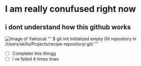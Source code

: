 # I am really conufused right now
## i dont understand how this github works 
![Image of Yaktocat](https://octodex.github.com/images/yaktocat.png)
'''
$ git init
Initialized empty Git repository in /Users/skills/Projects/recipe-repository/.git/
'''
- [ ] Completer this thingg
- [ ] I ve failed 4 times lmao
